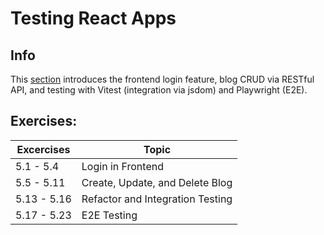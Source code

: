 # Testing React Apps

## Info
This [section](https://fullstackopen.com/en/part5) introduces the frontend login feature, blog CRUD via RESTful API, and testing with Vitest (integration via jsdom) and Playwright (E2E).

## Exercises:

| Excercises |         Topic          |
| --------   |        -------         |
| 5.1 - 5.4  |  Login in Frontend           |
| 5.5 - 5.11 |  Create, Update, and Delete Blog    |
| 5.13 - 5.16|  Refactor and Integration Testing      |
| 5.17 - 5.23|  E2E Testing      |